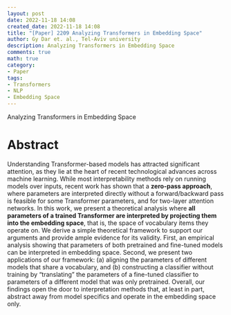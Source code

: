 ```yaml
---
layout: post
date: 2022-11-18 14:08
created_date: 2022-11-18 14:08
title: "[Paper] 2209 Analyzing Transformers in Embedding Space"
author: Gy Dar et. al., Tel-Aviv university
description: Analyzing Transformers in Embedding Space
comments: true
math: true
category:
- Paper
tags:
- Transformers
- NLP
- Embedding Space
---
```


Analyzing Transformers in Embedding Space

 <!--more-->
 
 # Abstract
 
Understanding Transformer-based models has attracted significant attention, as they lie at the heart of recent technological advances across machine learning. While most interpretability methods rely on running models over inputs, recent work has shown that a **zero-pass approach**, where parameters are interpreted directly without a forward/backward pass is feasible for some Transformer parameters, and for two-layer attention networks. In this work, we present a theoretical analysis where **all parameters of a trained Transformer are interpreted by projecting them into the embedding space**, that is, the space of vocabulary items they operate on. We derive a simple theoretical framework to support our arguments and provide ample evidence for its validity. First, an empirical analysis showing that parameters of both pretrained and fine-tuned models can be interpreted in embedding space. Second, we present two applications of our framework: (a) aligning the parameters of different models that share a vocabulary, and (b) constructing a classifier without training by “translating” the parameters of a fine-tuned classifier to parameters of a different model that was only pretrained. Overall, our findings open the door to interpretation methods that, at least in part, abstract away from model specifics and operate in the embedding space only.
